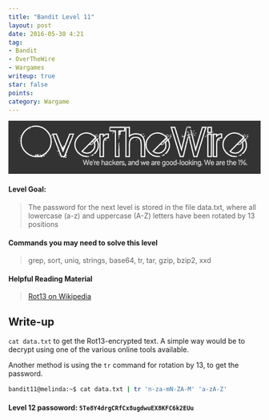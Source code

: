 ```yaml
---
title: "Bandit Level 11"
layout: post
date: 2016-05-30 4:21
tag:
- Bandit
- OverTheWire
- Wargames
writeup: true
star: false
points:
category: Wargame
---
```


![OverTheWire logo](/assets/images/OverTheWire/logo.png)

#### Level Goal:

>The password for the next level is stored in the file data.txt, where all lowercase (a-z) and uppercase (A-Z) letters have been rotated by 13 positions

#### Commands you may need to solve this level

>grep, sort, uniq, strings, base64, tr, tar, gzip, bzip2, xxd

#### Helpful Reading Material

>[Rot13 on Wikipedia](http://en.wikipedia.org/wiki/Rot13)

## Write-up

`cat data.txt` to get the Rot13-encrypted text. A simple way would be to decrypt using one of the various online tools available.

Another method is using the `tr` command for rotation by 13, to get the password.

~~~bash
bandit11@melinda:~$ cat data.txt | tr 'n-za-mN-ZA-M' 'a-zA-Z'
~~~

#### Level 12 passoword: `5Te8Y4drgCRfCx8ugdwuEX8KFC6k2EUu`
